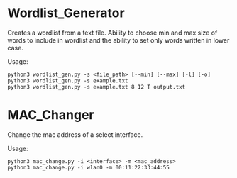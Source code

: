 # Wordlist_Generator
Creates a wordlist from a text file. Ability to choose min and max size of words to include in wordlist and the ability to set only words written in lower case.

Usage:

```
python3 wordlist_gen.py -s <file_path> [--min] [--max] [-l] [-o]
python3 wordlist_gen.py -s example.txt
python3 wordlist_gen.py -s example.txt 8 12 T output.txt
```

# MAC_Changer
Change the mac address of a select interface.

Usage:
```
python3 mac_change.py -i <interface> -m <mac_address>
python3 mac_change.py -i wlan0 -m 00:11:22:33:44:55
```

